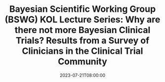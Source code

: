 ---
# Documentation: https://wowchemy.com/docs/managing-content/
type: webinar
title: "Bayesian Scientific Working Group (BSWG) KOL Lecture Series: Why are there not more Bayesian Clinical Trials? Results from a Survey of Clinicians in the Clinical Trial Community"
url_freeregister: "Zoom meeting link (registration not required)"
date: 2023-07-21T08:00:00
date_end: 2023-07-21T09:30:00
all_day: false
speaker: "Jennifer Clark and Ross Bray"
location: "Virtual"
---